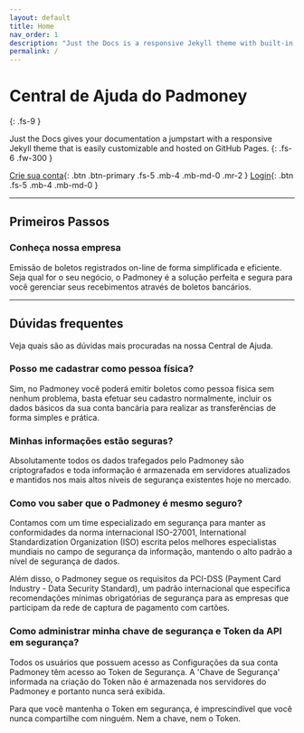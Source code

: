 ```yaml
---
layout: default
title: Home
nav_order: 1
description: "Just the Docs is a responsive Jekyll theme with built-in search that is easily customizable and hosted on GitHub Pages."
permalink: /
---
```


# Central de Ajuda do Padmoney
{: .fs-9 }

Just the Docs gives your documentation a jumpstart with a responsive Jekyll theme that is easily customizable and hosted on GitHub Pages.
{: .fs-6 .fw-300 }

[Crie sua conta](https://signup.padmoney.com/){: .btn .btn-primary .fs-5 .mb-4 .mb-md-0 .mr-2 } [Login](https://app.padmoney.com){: .btn .fs-5 .mb-4 .mb-md-0 }

---

## Primeiros Passos

### Conheça nossa empresa

Emissão de boletos registrados on-line de forma simplificada e eficiente. Seja qual for o seu negócio, o Padmoney é a solução perfeita e segura para você gerenciar seus recebimentos através de boletos bancários.


---

## Dúvidas frequentes

Veja quais são as dúvidas mais procuradas na nossa Central de Ajuda.

### Posso me cadastrar como pessoa física?

Sim, no Padmoney você poderá emitir boletos como pessoa física sem nenhum problema, basta efetuar seu cadastro normalmente, incluir os dados básicos da sua conta bancária para realizar as transferências de forma simples e prática.

### Minhas informações estão seguras?

Absolutamente todos os dados trafegados pelo Padmoney são criptografados e toda informação é armazenada em servidores atualizados e mantidos nos mais altos níveis de segurança existentes hoje no mercado.

### Como vou saber que o Padmoney é mesmo seguro?

Contamos com um time especializado em segurança para manter as conformidades da norma internacional ISO-27001, International Standardization Organization (ISO) escrita pelos melhores especialistas mundiais no campo de segurança da informação, mantendo o alto padrão a nível de segurança de dados.

Além disso, o Padmoney segue os requisitos da PCI-DSS (Payment Card Industry - Data Security Standard), um padrão internacional que especifica recomendações mínimas obrigatórias de segurança para as empresas que participam da rede de captura de pagamento com cartões.

### Como administrar minha chave de segurança e Token da API em segurança?

Todos os usuários que possuem acesso as Configurações da sua conta Padmoney têm acesso ao Token de Segurança. A 'Chave de Segurança' informada na criação do Token não é armazenada nos servidores do Padmoney e portanto nunca será exibida.

Para que você mantenha o Token em segurança, é imprescindível que você nunca compartilhe com ninguém. Nem a chave, nem o Token.
